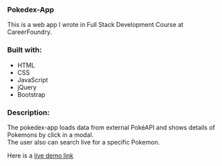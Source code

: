 ### Pokedex-App

This is a web app I wrote in Full Stack Development Course at CareerFoundry.

### Built with:

- HTML
- CSS
- JavaScript
- jQuery
- Bootstrap

### Description:

The pokedex-app loads data from external PokéAPI and shows details of Pokemons by click in a modal.  
The user also can search live for a specific Pokemon.

Here is a [live demo link](https://alexanderkohr.github.io/pokedex-app/)
